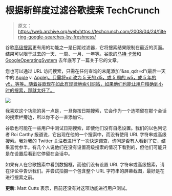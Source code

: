# 根据新鲜度过滤谷歌搜索 TechCrunch

> 原文：<https://web.archive.org/web/https://techcrunch.com/2008/04/24/filtering-google-searches-by-freshness/>

谷歌[高级搜索](https://web.archive.org/web/20221005152109/http://www.google.com/advanced_search?hl=en)更有用的功能之一是日期过滤器，它将搜索结果限制在最近的页面。结果可以限于过去的一天、一周、一月、一年等。谷歌的[马特·卡茨](https://web.archive.org/web/20221005152109/http://www.mattcutts.com/blog/useful-google-feature-better-date-search/)和 [GoogleOperatingSystem](https://web.archive.org/web/20221005152109/http://googlesystem.blogspot.com/2007/08/easy-way-to-find-recent-web-pages.html) 去年底写了一篇关于它的文章。

您也可以通过 URL 访问搜索，只需在任何查询的末尾添加“&as_qdr=d”(最后一天中的 [Apple](https://web.archive.org/web/20221005152109/http://www.google.com/search?q=apple) v. [Apple)。只需将=d 改为 5 天的 d5，或 5 周的 w5，或 5 年的 y5，等等。随着谷歌现在如此有规律地索引网站，如果他们也能让用户精确到小时的搜索，那就太好了。](https://web.archive.org/web/20221005152109/http://www.google.com/search?q=apple&as_qdr=d)

![](img/8933833d510bda492ed9ba635b8a1c0e.png)

我喜欢这个功能的另一点是，一旦你按日期搜索，它会作为一个选项留在那个会话的搜索栏旁边，所以你不必一直添加它。

谷歌也可能在一些用户中测试日期搜索，即使他们没有自愿设置。我们的以色列记者 Roi Carthy 报道说，它出现在他的一个搜索中，而没有使用 URL 字符串或高级搜索。我对我的 Twitter 关注者进行了一次快速调查，询问是否有人看到了它，结果喜忧参半。有几个人说他们在没有设置高级搜索的情况下看到的，但他们可能只是在设置后看到它停留在会话中。

如果有人在谷歌搜索中看到数据框，而他们没有设置 URL 字符串或高级搜索，请在评论中告诉我们。并尝试拍摄一个包含整个 URL 字符串的屏幕截图，最好是在进行搜索之前。

**更新:** Matt Cutts 表示，目前还没有对这项功能进行用户测试。
